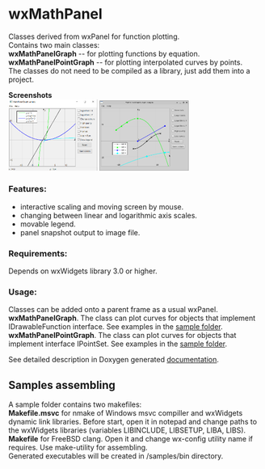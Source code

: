# wxMathPanel
Classes derived from wxPanel for function plotting.  
Contains two main classes:  
**wxMathPanelGraph** -- for plotting functions by equation.  
**wxMathPanelPointGraph** -- for plotting interpolated curves by points.  
The classes do not need to be compiled as a library, just add them into a project.  

**Screenshots**  
<img src="https://github.com/PeterLaptik/wxMathPanel/blob/master/samples/snapshots/sample_graph.png" height="35%" width="35%">
<img src="https://github.com/PeterLaptik/wxMathPanel/blob/master/samples/snapshots/sample_points.png" height="35%" width="35%">

### Features:
- interactive scaling and moving screen by mouse.
- changing between linear and logarithmic axis scales.
- movable legend.
- panel snapshot output to image file.

### Requirements:  
Depends on wxWidgets library 3.0 or higher.

### Usage:
Classes can be added onto a parent frame as a usual wxPanel.  
**wxMathPanelGraph**. The class can plot curves for objects that implement IDrawableFunction interface. See examples in the [sample folder](https://github.com/PeterLaptik/wxMathPanel/tree/master/samples).  
**wxMathPanelPointGraph**. The class can plot curves for objects that implement interface IPointSet. See examples in the [sample folder](https://github.com/PeterLaptik/wxMathPanel/tree/master/samples).

See detailed description in Doxygen generated [documentation](https://github.com/PeterLaptik/wxMathPanel/releases/download/1.0/wxmathpanel-docs.7z).  

## Samples assembling
A sample folder contains two makefiles:  
**Makefile.msvc** for nmake of Windows msvc compiller and wxWidgets dynamic link libraries. Before start, open it in notepad and change paths to the wxWidgets libraries 
(variables LIBINCLUDE, LIBSETUP, LIBA, LIBS).  
**Makefile** for FreeBSD clang. Open it and change wx-config utility name if requires. Use make-utility for assembling.  
Generated executables will be created in /samples/bin directory.
